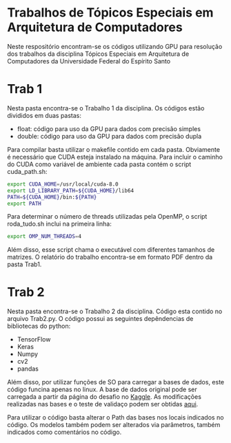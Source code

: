 # Trabalhos de Tópicos Especiais em Arquitetura de Computadores
Neste respositório encontram-se os códigos utilizando GPU para resolução dos trabalhos da disciplina Tópicos Especiais em Arquitetura de Computadores da Universidade Federal do Espírito Santo

# Trab 1
Nesta pasta encontra-se o Trabalho 1 da disciplina. Os códigos estão divididos em duas pastas:
- float: código para uso da GPU para dados com precisão simples
- double: código para uso da GPU para dados com precisão dupla

Para compilar basta utilizar o makefile contido em cada pasta. Obviamente é necessário que CUDA esteja instalado na máquina. Para incluir o caminho do CUDA como variável de ambiente cada pasta contém o script cuda_path.sh:
```sh
export CUDA_HOME=/usr/local/cuda-8.0 
export LD_LIBRARY_PATH=${CUDA_HOME}/lib64 
PATH=${CUDA_HOME}/bin:${PATH} 
export PATH
```
Para determinar o número de threads utilizadas pela OpenMP, o script roda_tudo.sh inclui na primeira linha:
```sh
export OMP_NUM_THREADS=4
```
Além disso, esse script chama o executável com diferentes tamanhos de matrizes.
O relatório do trabalho encontra-se em formato PDF dentro da pasta Trab1. 

# Trab 2
Nesta pasta encontra-se o Trabalho 2 da disciplina. Código esta contido no arquivo Trab2.py. O código possui as seguintes depêndencias de bibliotecas do python:
- TensorFlow
- Keras
- Numpy
- cv2
- pandas

Além disso, por utilizar funções de SO para carregar a bases de dados, este código funcina apenas no linux. A base de dados original pode ser carregada a partir da página do desafio no [Kaggle](https://www.kaggle.com/c/the-nature-conservancy-fisheries-monitoring/data). As modificações realizadas nas bases e o teste de validaço podem ser obtidas [aqui](https://www.dropbox.com/s/hy9k55z41xb97ey/baseteste2.zip?dl=0).

Para utilizar o código basta alterar o Path das bases nos locais indicados no código. Os modelos também podem ser alterados via parâmetros, também indicados como comentários no código.
